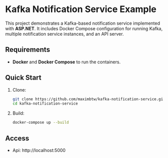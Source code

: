 # Kafka Notification Service Example

This project demonstrates a Kafka-based notification service implemented with **ASP.NET**. It includes Docker Compose configuration for running Kafka, multiple notification service instances, and an API server.

## Requirements

- **Docker** and **Docker Compose** to run the containers.

## Quick Start

1. Clone:

   ```bash
   git clone https://github.com/maximbtw/kafka-notification-service.git
   cd kafka-notification-service
   
2. Build:

   ```bash
   docker-compose up --build

## Access
- Api: http://localhost:5000
